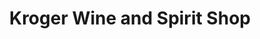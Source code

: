 ---
title: "Kroger Wine and Spirit Shop"
url: /louisville/kroger-wine-and-spirit-shop/
shop: alcohol
---